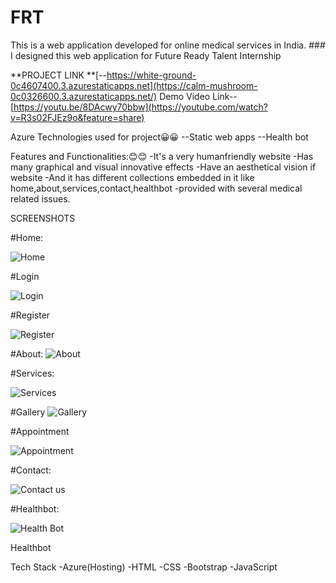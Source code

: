 # FRT
This is a web application developed for online medical services in India. ### I designed this web application for Future Ready Talent Internship

**PROJECT LINK **[--https://white-ground-0c4607400.3.azurestaticapps.net](https://calm-mushroom-0c0326600.3.azurestaticapps.net/)
Demo Video Link--[https://youtu.be/8DAcwy70bbw](https://youtube.com/watch?v=R3s02FJEz9o&feature=share)

Azure Technologies used for project😀😀 --Static web apps --Health bot

Features and Functionalities:😊😊 -It's a very humanfriendly website -Has many graphical and visual innovative effects -Have an aesthetical vision if website -And it has different collections embedded in it like home,about,services,contact,healthbot -provided with several medical related issues.

SCREENSHOTS



#Home:

![Home](https://github.com/VMALLIKHARJUNA/FRT/assets/99603294/5a438365-2e7b-4e38-a4a7-36a3fa69662e)


#Login



![Login](https://github.com/VMALLIKHARJUNA/FRT/assets/99603294/3a4cf3d0-657b-4a4e-98e0-01f11ed8002d)




#Register


![Register](https://github.com/VMALLIKHARJUNA/FRT/assets/99603294/d09e10e0-5e62-43e5-bb27-8eefa90d03f6)






#About:
![About](https://github.com/VMALLIKHARJUNA/FRT/assets/99603294/06919bac-f651-47c4-b149-3642d25e01cd)



#Services:

![Services](https://github.com/VMALLIKHARJUNA/FRT/assets/99603294/59dbcb14-432e-4a4d-8c93-38d9217385d7)


#Gallery
![Gallery](https://github.com/VMALLIKHARJUNA/FRT/assets/99603294/93d5df52-ae19-442a-8673-f32308b29cab)

#Appointment

![Appointment](https://github.com/VMALLIKHARJUNA/FRT/assets/99603294/31c5d5c5-7d63-4219-8304-5da59f68fe22)


#Contact:

![Contact us](https://github.com/VMALLIKHARJUNA/FRT/assets/99603294/ad2d1608-ac29-4bbd-aba0-304b5fb9b532)


#Healthbot:


![Health Bot](https://github.com/VMALLIKHARJUNA/FRT/assets/99603294/b5b2d483-e8b4-48c2-86c4-f4a6792e05c8)




Healthbot

Tech Stack -Azure(Hosting) -HTML -CSS -Bootstrap -JavaScript
